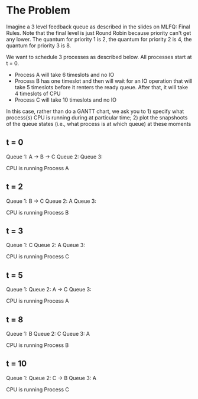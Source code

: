 
# The Problem

Imagine a 3 level feedback queue as described in the slides on MLFQ:
Final Rules.  Note that the final level is just Round Robin because
priority can't get any lower.  The quantum for priority 1 is 2, the
quantum for priority 2 is 4, the quantum for priority 3 is 8.


We want to schedule 3 processes as described below.  All processes
start at t = 0.

* Process A will take 6 timeslots and no IO
* Process B has one timeslot and then will wait for an IO operation
  that will take 5 timeslots before it renters the ready queue.  After
  that, it will take 4 timeslots of CPU
* Process C will take 10 timeslots and no IO


In this case, rather than do a GANTT chart, we ask you to 1) specify what process(s) CPU is running during at particular time; 2) plot the snapshoots of the queue states (i.e., what process is at which queue) at these moments

## t = 0
        
Queue 1: A -> B -> C
Queue 2:
Queue 3:

CPU is running Process A

## t = 2

Queue 1: B -> C
Queue 2: A
Queue 3:

CPU is running Process B

## t = 3

Queue 1: C
Queue 2: A
Queue 3:

CPU is running Process C

## t = 5

Queue 1: 
Queue 2: A -> C
Queue 3:

CPU is running Process A

## t = 8

Queue 1: B
Queue 2: C
Queue 3: A

CPU is running Process B

## t = 10
Queue 1:
Queue 2: C -> B
Queue 3: A

CPU is running Process C
